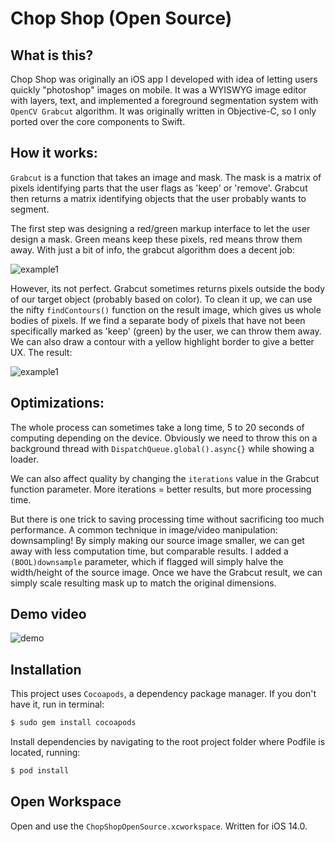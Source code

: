 # Chop Shop (Open Source)
## What is this?
Chop Shop was originally an iOS app I developed with idea of letting users quickly "photoshop" images on mobile. It was a WYISWYG image editor with layers, text, and implemented a foreground segmentation system with ```OpenCV Grabcut``` algorithm. It was originally written in Objective-C, so I only ported over the core components to Swift.

## How it works:
```Grabcut``` is a function that takes an image and mask. The mask is a matrix of pixels identifying parts that the user flags as 'keep' or 'remove'. Grabcut then returns a matrix identifying objects that the user probably wants to segment.

The first step was designing a red/green markup interface to let the user design a mask. Green means keep these pixels, red means throw them away. With just a bit of info, the grabcut algorithm does a decent job:

![example1](demo/1.png "example 1")

However, its not perfect. Grabcut sometimes returns pixels outside the body of our target object (probably based on color). To clean it up, we can use the nifty ```findContours()``` function on the result image, which gives us whole bodies of pixels. If we find a separate body of pixels that have not been specifically marked as 'keep' (green) by the user, we can throw them away. We can also draw a contour with a yellow highlight border to give a better UX. The result:

![example1](demo/2.png "example 2")

## Optimizations:
The whole process can sometimes take a long time, 5 to 20 seconds of computing depending on the device. Obviously we need to throw this on a background thread with ```DispatchQueue.global().async{}``` while showing a loader.

We can also affect quality by changing the ```iterations``` value in the Grabcut function parameter. More iterations = better results, but more processing time.

But there is one trick to saving processing time without sacrificing too much performance. A common technique in image/video manipulation: downsampling! By simply making our source image smaller, we can get away with less computation time, but comparable results. I added a ```(BOOL)downsample``` parameter, which if flagged will simply halve the width/height of the source image. Once we have the Grabcut result, we can simply scale resulting mask up to match the original dimensions.


## Demo video
![demo](demo/demo.gif "demo")

## Installation

This project uses  ```Cocoapods```, a dependency package manager. If you don't have it, run in terminal:

```bash
$ sudo gem install cocoapods
```

Install dependencies by navigating to the root project folder where Podfile is located, running:
```bash
$ pod install
```

## Open Workspace
Open and use the ```ChopShopOpenSource.xcworkspace```. Written for iOS 14.0.
